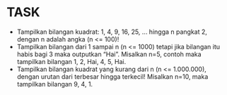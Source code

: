 # TASK
- Tampilkan bilangan kuadrat: 1, 4, 9, 16, 25, ... hingga n pangkat 2, dengan n adalah angka (n <= 100)!
- Tampilkan bilangan dari 1 sampai n (n <= 1000) tetapi jika bilangan itu habis bagi 3 maka outputkan “Hai”.  Misalkan n=5, contoh maka tampilkan bilangan 1, 2, Hai, 4, 5, Hai. 
- Tampilkan bilangan kuadrat yang kurang dari n (n <= 1.000.000), dengan urutan dari terbesar hingga terkecil! Misalkan n=10, maka tampilkan bilangan 9, 4, 1.